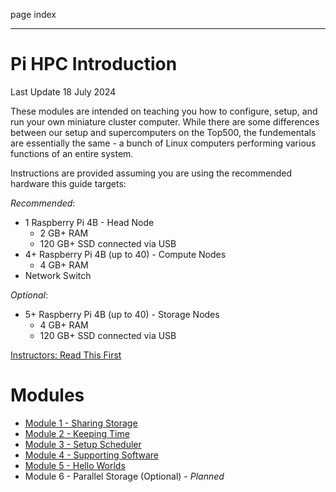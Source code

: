 page
index


---

# Pi HPC Introduction

<span class="small">Last Update 18 July 2024</span>

These modules are intended on teaching you how to configure, setup, and run your own miniature cluster computer. While there are some differences between our setup and supercomputers on the Top500, the fundementals are essentially the same - a bunch of Linux computers performing various functions of an entire system.

Instructions are provided assuming you are using the recommended hardware this guide targets:

*Recommended*:
- 1 Raspberry Pi 4B - Head Node
  - 2 GB+ RAM
  - 120 GB+ SSD connected via USB
- 4+ Raspberry Pi 4B (up to 40) - Compute Nodes
  - 4 GB+ RAM
- Network Switch

*Optional*:
- 5+ Raspberry Pi 4B (up to 40) - Storage Nodes
  - 4 GB+ RAM
  - 120 GB+ SSD connected via USB

[Instructors: Read This First](instructors)

# Modules

- [Module 1 - Sharing Storage](module-1)
- [Module 2 - Keeping Time](module-2)
- [Module 3 - Setup Scheduler](module-3)
- [Module 4 - Supporting Software](module-4)
- [Module 5 - Hello Worlds](module-5)
- Module 6 - Parallel Storage (Optional) - *Planned*
